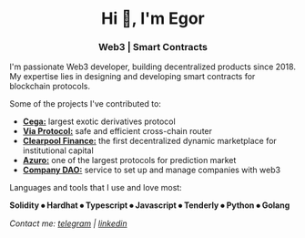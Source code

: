 
<h1 align="center">Hi 👋, I'm Egor</h1>
<h3 align="center">Web3 | Smart Contracts </h3>

<p>I'm passionate Web3 developer, building decentralized products since 2018. My expertise lies in designing and developing smart contracts for blockchain protocols.</p>

<p>Some of the projects I've contributed to:</p>
<ul>
  <li><a href="https://cega.fi/"><b>Cega:</b></a> largest exotic derivatives protocol</li>
  <li><a href="https://via.exchange/"><b>Via Protocol:</b></a> safe and efficient cross-chain router</li>
  <li><a href="https://clearpool.finance/"><b>Clearpool Finance:</b></a> the first decentralized dynamic marketplace for institutional capital</li>
  <li><a href="https://azuro.org/"><b>Azuro:</b></a> one of the largest protocols for prediction market </li>
  <li><a href="https://companydao.org/"><b>Company DAO:</b></a> service to set up and manage companies with web3</li>
</ul>

<p>Languages and tools that I use and love most:</p>

<p><b>Solidity ⦁ Hardhat ⦁ Typescript ⦁ Javascript ⦁ Tenderly ⦁ Python ⦁ Golang </b></p>

<i>Contact me: <a href="https://t.me/poegva">telegram</a> | <a href="https://www.linkedin.com/in/poegva/">linkedin</a> </i>
